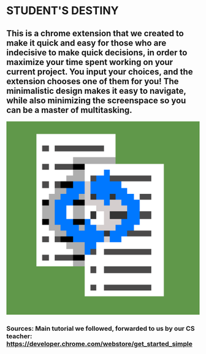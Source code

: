 # STUDENT'S DESTINY
## This is a chrome extension that we created to make it quick and easy for those who are indecisive to make quick decisions, in order to maximize your time spent working on your current project. You input your choices, and the extension chooses one of them for you! The minimalistic design makes it easy to navigate, while also minimizing the screenspace so you can be a master of multitasking.
![alt text](https://github.com/MrDorel/STUDENT-S-DESTINY/blob/master/Icons/1200xandbackgroundgreensquare.png)
### Sources: Main tutorial we followed, forwarded to us by our CS teacher: https://developer.chrome.com/webstore/get_started_simple
